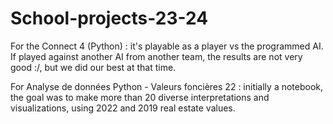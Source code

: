 # School-projects-23-24

For the Connect 4 (Python) : it's playable as a player vs the programmed AI. If played against another AI from another team, the results are not very good :/, but we did our best at that time.

For Analyse de données Python - Valeurs foncières 22 : initially a notebook, the goal was to make more than 20 diverse interpretations and visualizations, using 2022 and 2019 real estate values.
